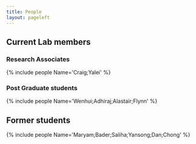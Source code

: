 ```yaml
---
title: People
layout: pageleft
---
```


<div class="other" markdown=1>


## Current Lab members


### Research Associates
{% include people Name='Craig;Yalei' %}



### Post Graduate students 

{% include people Name='Wenhui;Adhiraj;Alastair;Flynn' %}

<!--- [Wenhui Zhang](https://www.carnegie-trust.org/alumni/wenhui-zhang-2/): Doctoral Student funded by [Carnegie Trust ](https://www.carnegie-trust.org/).

- [Adhiraj Mondal](https://www.gla.ac.uk/pgrs/adhirajmandal/): Doctoral Students funded by [EPSRC](https://www.ukri.org/councils/epsrc/).
 
- [Alastair Gemmel](https://www.gla.ac.uk/subjects/medicine/staff/index.html/staffcontact/person/4edfe9e08197): Part time doctoral student and Principal Clinical Scientist, Nuclear Medicine, NHS Greater Glasgow and Clyde and funded by NHSGGC Bursary.
 
- [Flynn Gewirtz-O'Reilly](https://www.linkedin.com/in/flynn-gewirtz-o-reilly-ba8431101/?originalSubdomain=uk): Doctoral Student funded by [Canon](https://research.eu.medical.canon/) and [EPSRC](https://www.ukri.org/councils/epsrc/).

-->

## Former students 

{% include people Name='Maryam;Bader;Saliha;Yansong;Dan;Chong' %}


<!--* [Bader Al-Ruwali](https://www.ju.edu.sa/en/colleges/science-college/college-of-science/departments/department-of-mathematics/department-members/statistics/): Currently Assistant Professor at the Department of Statistics, Jouf University, Saudi Arabia.
 
* [Saliha Alghamdi](https://cemse.kaust.edu.sa/stat/people/person/salihah-s-alghamdi): Currently Post Doctoral Researcher at Department of Statistics, KAUST, Saudi Arabia.

* [Maryam Al Alawi](https://www.squ.edu.om/Portals/8/CV/Statistics/Maryam%20Al-AlawiCV.pdf?ver=2020-01-23-101749-377): Currently Assistant Professor at Department of Statistics,  Sultan Qaboos University, Oman.

* [Yansong Cheng](https://www.linkedin.com/in/yansongcheng/): Currently  Associate Director Biostatistics at Alnylam Pharmaceuticals.

* Chong Liu

*  [Dan Ren](https://udayton.edu/directory/artssciences/mathematics/ren_dan.php): Currently Associate Professor at University of Dayton, Ohio, USA.

-->


</div>